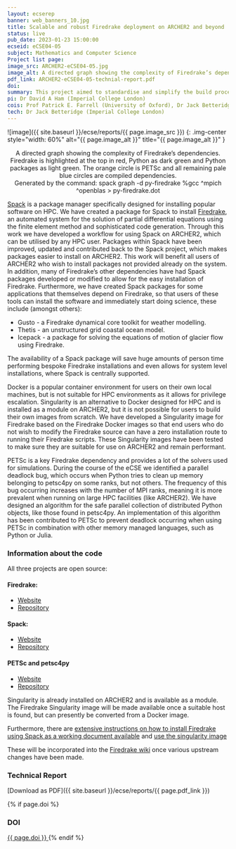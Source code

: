 ```yaml
---
layout: ecserep
banner: web_banners_10.jpg
title: Scalable and robust Firedrake deployment on ARCHER2 and beyond
status: live
pub_date: 2023-01-23 15:00:00
ecseid: eCSE04-05
subject: Mathematics and Computer Science
Project list page:
image_src: ARCHER2-eCSE04-05.jpg
image_alt: A directed graph showing the complexity of Firedrake’s dependencies
pdf_link: ARCHER2-eCSE04-05-technial-report.pdf
doi: 
summary: This project aimed to standardise and simplify the build procedure for Firedrake, a system for solving partial differential equations. Previously, expert HPC knowledge and significant time investment were required to carry out bespoke installation on HPC systems. Using Spack, a package manager specifically designed for installing popular software on HPC systems, a package was created which allows a non-expert user to quickly install Firedrake on an HPC system in a single line, saving a huge amount of time. Further Spack packages were also created for other applications that themselves depend on Firedrake, including applications for modelling weather, coastal ocean zones and glacier flow.
pi: Dr David A Ham (Imperial College London)
cois: Prof Patrick E. Farrell (University of Oxford), Dr Jack Betteridge (Imperial College London)
tech: Dr Jack Betteridge (Imperial College London)
---
```




![image]({{ site.baseurl }}/ecse/reports/{{ page.image_src }})
{: .img-center style="width: 60%" alt="{{ page.image_alt }}" title="{{ page.image_alt }}" }

<p align="center">A directed graph showing the complexity of Firedrake’s dependencies. Firedrake is highlighted at the top in red, Python as dark green and Python packages as light green. The orange circle is PETSc and all remaining pale blue circles are compiled dependencies. <br>Generated by the command: spack graph -d py-firedrake %gcc ^mpich ^openblas > py-firedrake.dot</p>


[Spack](https://spack.io/) is a package manager specifically designed for installing popular software on
HPC. We have created a package for Spack to install [Firedrake](https://firedrakeproject.org/), an
automated system for the solution of partial differential equations using the finite element method and sophisticated code generation. Through this work we have developed a workflow for using Spack on ARCHER2,
which can be utilised by any HPC user. Packages within Spack have been improved, updated and contributed
back to the Spack project, which makes packages easier to install on ARCHER2. This work will benefit all
users of ARCHER2 who wish to install packages not provided already on the system. In addition, many
of Firedrake’s other dependencies have had Spack packages developed or modified to allow for the easy
installation of Firedrake. Furthermore, we have created Spack packages for some applications that themselves depend on Firedrake, so that users of these tools can install the software and immediately start doing
science, these include (amongst others):
- Gusto - a Firedrake dynamical core toolkit for weather modelling.
- Thetis - an unstructured grid coastal ocean model.
- Icepack - a package for solving the equations of motion of glacier flow using Firedrake.

The availability of a Spack package will save huge amounts of person time performing bespoke Firedrake
installations and even allows for system level installations, where Spack is centrally supported.


Docker is a popular container environment for users on their own local machines, but is not suitable for
HPC environments as it allows for privilege escalation. Singularity is an alternative to Docker designed for
HPC and is installed as a module on ARCHER2, but it is not possible for users to build their own images
from scratch. We have developed a Singularity image for Firedrake based on the Firedrake Docker images
so that end users who do not wish to modify the Firedrake source can have a zero installation route to
running their Firedrake scripts. These Singularity images have been tested to make sure they are suitable
for use on ARCHER2 and remain performant.

PETSc is a key Firedrake dependency and provides a lot of the solvers used for simulations. During
the course of the eCSE we identified a parallel deadlock bug, which occurs when Python tries to clean
up memory belonging to petsc4py on some ranks, but not others. The frequency of this bug occurring
increases with the number of MPI ranks, meaning it is more prevalent when running on large HPC facilities
(like ARCHER2). We have designed an algorithm for the safe parallel collection of distributed Python
objects, like those found in petsc4py. An implementation of this algorithm has been contributed to PETSc
to prevent deadlock occurring when using PETSc in combination with other memory managed languages,
such as Python or Julia.

### Information about the code

All three projects are open source:

#### Firedrake:

- [Website](https://www.firedrakeproject.org/)
- [Repository]( https://github.com/firedrakeproject/firedrake)

#### Spack:

- [Website]( https://spack.io/)
- [Repository]( https://github.com/spack/spack)

#### PETSc and petsc4py

- [Website]( https://petsc.org/release/)
- [Repository]( https://gitlab.com/petsc/petsc)

Singularity is already installed on ARCHER2 and is available as a module. The Firedrake Singularity image will be made available once a suitable host is found, but can presently be converted from a Docker image.

Furthermore, there are [extensive instructions on how to install Firedrake using Spack as a working document available](
https://hackmd.io/@TzVnFeL0TMCb3FaAi9qYBA/BJ4okaRN9)
and [use the singularity image ](https://hackmd.io/_6XZhc93RtyGzjpqDuyT-w)

These will be incorporated into the [Firedrake wiki](https://github.com/firedrakeproject/firedrake/wiki) once various upstream changes have been made.


### Technical Report

[Download as PDF]({{ site.baseurl }}/ecse/reports/{{ page.pdf_link }}) 


{% if page.doi  %}
### DOI
  <a href="https://doi.org/{{ page.doi }}">
     {{ page.doi }}
  </a>
{% endif %}